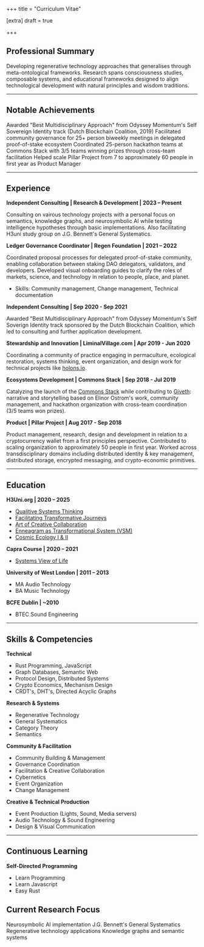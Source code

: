 +++
title = "Curriculum Vitae"

[extra]
draft = true

+++

## Professional Summary
Developing regenerative technology approaches that generalises through meta-ontological frameworks. Research spans consciousness studies, composable systems, and educational frameworks designed to align technological development with natural principles and wisdom traditions.

-----

## Notable Achievements

Awarded "Best Multidisciplinary Approach" from Odyssey Momentum's Self Sovereign Identity track (Dutch Blockchain Coalition, 2019)
Facilitated community governance for 25+ person biweekly meetings in delegated proof-of-stake ecosystem
Coordinated 25-person hackathon teams at Commons Stack with 3/5 teams winning prizes through cross-team facilitation
Helped scale Pillar Project from 7 to approximately 60 people in first year as Product Manager

-----

## Experience

**Independent Consulting | Research & Development | 2023 – Present**

Consulting on vairous technology projects with a personal focus on semantics, knowledge graphs, and neurosymbolic AI while testing intelligence hypotheses through basic implementations. Also facilitating H3uni study group on J.G. Bennett's General Systematics.

**Ledger Governance Coordinator | Regen Foundation | 2021 – 2022**

Coordinated proposal processes for delegated proof-of-stake community, enabling collaboration between staking DAO delegators, validators, and developers. Developed visual onboarding guides to clarify the roles of markets, science, and technology in relation to people, place, and planet.

- Skills: Community management, Change management, Technical documentation

**Independent Consulting | Sep 2020 - Sep 2021** 

Awarded "Best Multidisciplinary Approach" from Odyssey Momentum's Self Soverign Identity track sponsored by the Dutch Blockchain Coalition, which led to consulting and further application development.

**Stewardship and Innovation | LiminalVillage.com | Apr 2019 - Jun 2020**

Coordinating a community of practice engaging in permaculture, ecological restoration, systems thinking, event organization, and design work for technical projects like [holons.io](https://www.holons.io/).

**Ecosystems Development | Commons Stack | Sep 2018 - Jul 2019**

Catalyzing the launch of the [Commons Stack](https://www.commonsstack.org/) while contributing to [Giveth](giveth.io): narrative and storytelling based on Elinor Ostrom's work, community management, and hackathon organization with cross-team coordination (3/5 teams won prizes).

**Product | Pillar Project | Aug 2017 - Sep 2018**

Product management, research, design and development in relation to a cryptocurrency wallet from a first principles perspective. Contributed to scaling organization to approximately 50 people in first year. Worked across transdisciplinary domains including distributed identity & key management, distributed storage, encrypted messaging, and crypto-economic primitives.

---

## Education
**H3Uni.org | 2020 – 2025**

- [Qualitive Systems Thinking](https://www.h3uni.org/events-and-activities/courses/qualitative-systems-thinking/)
- [Facilitating Transformative Journeys](https://www.h3uni.org/events-and-activities/courses/facilitating-transformational-journeys-ii/)
- [Art of Creative Collaboration](https://www.h3uni.org/events-and-activities/courses/the-art-of-creative-collaboration/)
- [Enneagram as Transformational System (VSM)](https://www.h3uni.org/events-and-activities/courses/the-transformational-system-as-enneagram/)
- [Cosmic Ecology I & II](https://www.h3uni.org/events-and-activities/courses/the-cosmic-ecology-programme/)


**Capra Course | 2020 – 2021**

- [Systems View of Life](https://www.capracourse.net/)

**University of West London | 2011 – 2013**
- MA Audio Technology
- BA Music Technology

**BCFE Dublin | ~2010**

- BTEC Sound Engineering

----

## Skills & Competencies
**Technical**

- Rust Programming, JavaScript
- Graph Databases, Semantic Web
- Protocol Design, Distributed Systems
- Crypto Economics, Mechanism Design
- CRDT's, DHT's, Directed Acyclic Graphs

**Research & Systems**

- Regenerative Technology
- General Systematics
- Category Theory
- Semantics

**Community & Facilitation**

- Community Building & Management
- Governance Coordination
- Facilitation & Creative Collaboration
- Cybernetics
- Event Organization
- Change Management

**Creative & Technical Production**

- Event Production (Lights, Sound, Media servers)
- Audio Technology & Sound Engineering
- Design & Visual Communication

---

## Continuous Learning
**Self-Directed Programming**

- Learn Programming
- Learn Javascript
- Easy Rust

## Current Research Focus

Neurosymbolic AI implementation
J.G. Bennett's General Systematics
Regenerative technology applications
Knowledge graphs and semantic systems



